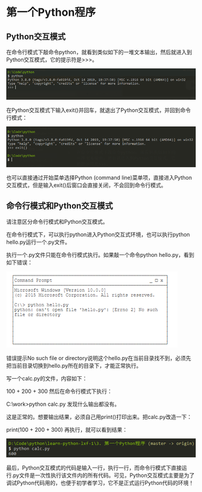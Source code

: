 # 第一个Python程序


## Python交互模式

在命令行模式下敲命令python，就看到类似如下的一堆文本输出，然后就进入到Python交互模式，它的提示符是>>>。

![](../../.vuepress/public/img/001.png)


在Python交互模式下输入exit()并回车，就退出了Python交互模式，并回到命令行模式：

![](../../.vuepress/public/img/002.png)

也可以直接通过开始菜单选择Python (command line)菜单项，直接进入Python交互模式，但是输入exit()后窗口会直接关闭，不会回到命令行模式。

## 命令行模式和Python交互模式


请注意区分命令行模式和Python交互模式。

在命令行模式下，可以执行python进入Python交互式环境，也可以执行python hello.py运行一个.py文件。

执行一个.py文件只能在命令行模式执行。如果敲一个命令python hello.py，看到如下错误：


![](../../.vuepress/public/img/004.png)

错误提示No such file or directory说明这个hello.py在当前目录找不到，必须先把当前目录切换到hello.py所在的目录下，才能正常执行。



写一个calc.py的文件，内容如下：

100 + 200 + 300
然后在命令行模式下执行：

C:\work>python calc.py
发现什么输出都没有。

这是正常的。想要输出结果，必须自己用print()打印出来。把calc.py改造一下：

print(100 + 200 + 300)
再执行，就可以看到结果：

![](../../.vuepress/public/img/003.png)

最后，Python交互模式的代码是输入一行，执行一行，而命令行模式下直接运行.py文件是一次性执行该文件内的所有代码。可见，Python交互模式主要是为了调试Python代码用的，也便于初学者学习，它不是正式运行Python代码的环境！

